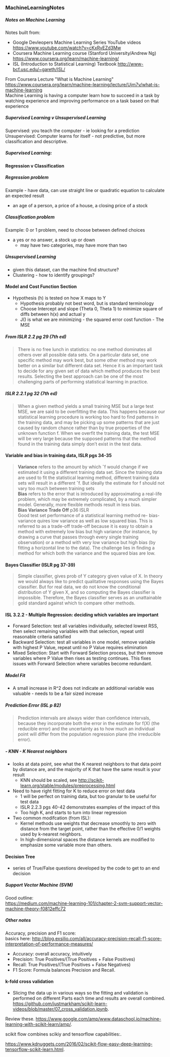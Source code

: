 ### MachineLearningNotes
##### Notes on Machine Learning
  
Notes built from:  
 - Google Devleopers Machine Learning Series YouTube videos https://www.youtube.com/watch?v=cKxRvEZd3Mw
 - Coursera Machine Learning course (Stanford University/Andrew Ng) https://www.coursera.org/learn/machine-learning/
 - ISL (Introduction to Statistical Learning) Textbook http://www-bcf.usc.edu/~gareth/ISL/
 
From Coursera Lecture "What is Machine Learning"  
https://www.coursera.org/learn/machine-learning/lecture/Ujm7v/what-is-machine-learning  
Machine Learning is having a computer learn how to succeed in a task by watching experience and improving performance on a task based on that experience  

##### Supervised Learning v Unsupervised Learning  
Supervised: you teach the computer - ie looking for a prediction  
Unsupervised: Computer learns for itself - not predictive, but more classification and descriptive. 


##### Supervised Learning:
#### Regression v Classification
##### Regression problem
Example - have data, can use straight line or quadratic equation to calculate an expected result
  - an age of a person, a price of a house, a closing price of a stock 

##### Classification problem   
Example: 0 or 1 problem, need to choose between defined choices
  - a yes or no answer, a stock up or down 
    - may have two categories, may have more than two
  
##### Unsupervised Learning
 - given this dataset, can the machine find structure?
 - Clustering - how to identify groupings? 
 
#### Model and Cost Function Section
 - Hypothesis (h) is tested on how X maps to Y
    - Hypothesis probably not best word, but is standard terminology
    - Choose Intercept and slope (Theta 0, Theta 1) to minimize square of diffs between h(x) and actual y
    - J() is what we are minimizing - the squared error cost function - The MSE
  
##### From ISLR 2.2 pg 29 (7th ed)    
>There is no free lunch in statistics: no one method dominates all others over all
possible data sets. On a particular data set, one specific method may work
best, but some other method may work better on a similar but different
data set. Hence it is an important task to decide for any given set of data
which method produces the best results. Selecting the best approach can
be one of the most challenging parts of performing statistical learning in
practice.    
##### ISLR 2.2.1 pg 32 (7th ed)
>When a given method yields a small training MSE but a large test MSE, we are
>said to be overfitting the data. This happens because our statistical learning
>procedure is working too hard to find patterns in the training data, and
may be picking up some patterns that are just caused by random chance
rather than by true properties of the unknown function f. When we overfit
the training data, the test MSE will be very large because the supposed
patterns that the method found in the training data simply don’t exist
in the test data. 

#### Variable and bias in training data, ISLR pgs 34-35
>__Variance__ refers to the amount by which ˆf would change if we
estimated it using a different training data set. Since the training data
are used to fit the statistical learning method, different training data sets
will result in a different ˆf. But ideally the estimate for f should not vary
too much between training sets  
>__Bias__ refers to the error that is introduced by approximating
a real-life problem, which may be extremely complicated, by a much
simpler model. 
>Generally, more flexible methods result in less bias.  
__Bias Variance Trade Off__ p36 ISLR  
>Good test set performance of a statistical learning method re- bias-variance
quires low variance as well as low squared bias. This is referred to as a trade-off
trade-off because it is easy to obtain a method with extremely low bias but
high variance (for instance, by drawing a curve that passes through every
single training observation) or a method with very low variance but high
bias (by fitting a horizontal line to the data). The challenge lies in finding
a method for which both the variance and the squared bias are low.

#### Bayes Classifier  (ISLR pg 37-39)
>Simple classifier, gives prob of Y category given value of X. In theory we would always like to predict qualitative responses using the Bayes classifier. But for real data, we do not know the conditional distribution
of Y given X, and so computing the Bayes classifier is impossible.
Therefore, the Bayes classifier serves as an unattainable gold standard
against which to compare other methods.  

  
  
#### ISL 3.2.2 - Multiple Regression: deciding which variables are important  
 - Forward Selection: test all variables individually, selected lowest RSS, then select remaining variables with that selection, repeat until reasonable criteria satisfied  
 - Backward Selection: test all variables in one model, remove variable with highest P Value, repeat until no P Value requires elimination  
 - Mixed Selection: Start with Forward Selection process, but then remove variables where P Value then rises as testing continues. This fixes issues with Forward Selection where variables become redundant.    
##### Model Fit
 - A small increase in R^2 does not indicate an additional variable was valuable - needs to be a fair sized increase
##### Prediction Error (ISL p 82)
>Prediction intervals are always wider than confidence intervals, because they
incorporate both the error in the estimate for f(X) (the reducible
error) and the uncertainty as to how much an individual point will
differ from the population regression plane (the irreducible error).

##### - KNN - K Nearest neighbors  
- looks at data point, see what the K nearest neighbors to that data point by distance are, and the majority of K that have the same result is your result  
   - KNN should be scaled, see http://scikit-learn.org/stable/modules/preprocessing.html  
 - Need to have right fitting for K to reduce error on test data
   - 1 will be perfect on training data, but too granular to be useful for test data
   - ISLR 2.2.3 pgs 40-42 demonstrates examples of the impact of this
   - Too high K, and starts to turn into linear regression  
 - Two common modifcation (from ISL):  
   - Kernel methods use weights that decrease smoothly to zero with distance from the target point, rather than the effective 0/1 weights used by k-nearest neighbors.
   - In high-dimensional spaces the distance kernels are modified to emphasize
some variable more than others.  
   
 
#### Decision Tree  
 - series of True/False questions developed by the code to get to an end decision  
 
   
##### Support Vector Machine (SVM)  
Good outline:  
https://medium.com/machine-learning-101/chapter-2-svm-support-vector-machine-theory-f0812effc72   
  
 
 ##### Other notes
 Accuracy, precision and F1 score:  
 basics here: http://blog.exsilio.com/all/accuracy-precision-recall-f1-score-interpretation-of-performance-measures/
  - Accuracy: overall accuracy, intuitively  
  - Precision: True Positives/(True Positives + False Positives)  
  - Recall: True Positives/(True Positives + False Negatives)  
  - F1 Score: Formula balances Precision and Recall. 
  

#### k-fold cross validation
 - Slicing the data up in various ways so the fitting and validation is performed on different Parts each time and results are overall combined.    
  https://github.com/justmarkham/scikit-learn-videos/blob/master/07_cross_validation.ipynb. 
 
 Review these. 
 https://www.google.com/amp/www.dataschool.io/machine-learning-with-scikit-learn/amp/. 
 
 scikit flow combines scikiy and tensorflow capabilities:. 
 
https://www.kdnuggets.com/2016/02/scikit-flow-easy-deep-learning-tensorflow-scikit-learn.html. 

